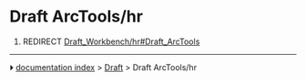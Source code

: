 # Draft ArcTools/hr
1.  REDIRECT [Draft_Workbench/hr#Draft_ArcTools](Draft_Workbench/hr#Draft_ArcTools.md)



---
⏵ [documentation index](../README.md) > [Draft](Draft_Workbench.md) > Draft ArcTools/hr
